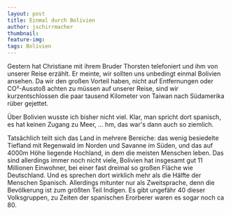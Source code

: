 ```yaml
---
layout: post
title: Einmal durch Bolivien
author: jschirrmacher
thumbnail: 
feature-img: 
tags: Bolivien
---
```

Gestern hat Christiane mit ihrem Bruder Thorsten telefoniert und ihm von unserer Reise erzählt. Er meinte, wir sollten uns unbedingt einmal Bolivien ansehen. Da wir den großen Vorteil haben, nicht auf Entfernungen oder CO²-Ausstoß achten zu müssen auf unserer Reise, sind wir kurzentschlossen die paar tausend Kilometer von Taiwan nach Südamerika rüber gejettet.

Über Bolivien wusste ich bisher nicht viel. Klar, man spricht dort spanisch, es hat keinen Zugang zu Meer, ... hm, das war's dann auch so ziemlich.

Tatsächlich teilt sich das Land in mehrere Bereiche: das wenig besiedelte Tiefland mit Regenwald im Norden und Savanne im Süden, und das auf 4000m Höhe liegende Hochland, in dem die meisten Menschen leben. Das sind allerdings immer noch nicht viele, Bolivien hat insgesamt gut 11 Millionen Einwohner, bei einer fast dreimal so großen Fläche wie Deutschland. Und es sprechen dort wirklich mehr als die Hälfte der Menschen Spanisch. Allerdings mitunter nur als Zweitsprache, denn die Bevölkerung ist zum größten Teil Indigen. Es gibt ungefähr 40 dieser Volksgruppen, zu Zeiten der spanischen Erorberer waren es sogar noch ca 80.
